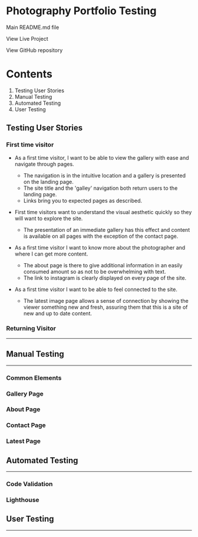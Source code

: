 # Photography Portfolio Testing

Main README.md file

View Live Project

View GitHub repository

# Contents

1. Testing User Stories
2. Manual Testing
3. Automated Testing
4. User Testing

## Testing User Stories

### First time visitor

- As a first time visitor, I want to be able to view the gallery with ease and navigate through pages.
  - The navigation is in the intuitive location and a gallery is presented on the landing page.
  - The site title and the 'galley' navigation both return users to the landing page.
  - Links bring you to expected pages as described.

- First time visitors want to understand the visual aesthetic quickly so they will want to explore the site.
  - The presentation of an immediate gallery has this effect and content is available on all pages with the exception of the contact page.

- As a first time visitor I want to know more about the photographer and where I can get more content.
  - The about page is there to give additional information in an easily consumed amount so as not to be overwhelming with text.
  - The link to instagram is clearly displayed on every page of the site.
  
- As a first time visitor I want to be able to feel connected to the site.
  - The latest image page allows a sense of connection by showing the viewer something new and fresh, assuring them that this is a site of new and up to date content.

### Returning Visitor

***

## Manual Testing

***

### Common Elements

### Gallery Page

### About Page

### Contact Page

### Latest Page

## Automated Testing

***

### Code Validation

### Lighthouse

## User Testing

***
